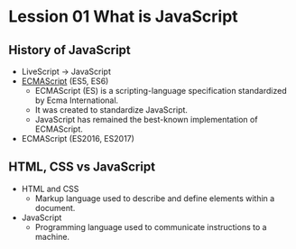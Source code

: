 # Lession 01 What is JavaScript

## History of JavaScript
- LiveScript -> JavaScript
- [ECMAScript](https://en.wikipedia.org/wiki/ECMAScript) (ES5, ES6)
  - ECMAScript (ES) is a scripting-language specification standardized by Ecma International.
  - It was created to standardize JavaScript.
  - JavaScript has remained the best-known implementation of ECMAScript.
- ECMAScript (ES2016, ES2017)

## HTML, CSS vs JavaScript
- HTML and CSS
  - Markup language used to describe and define elements within a document.
- JavaScript
  - Programming language used to communicate instructions to a machine.
